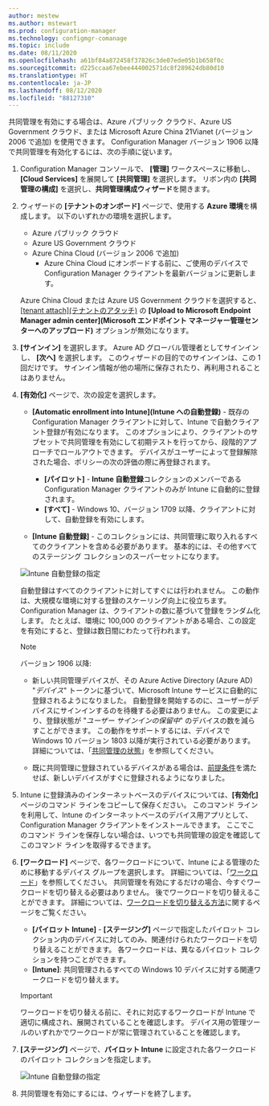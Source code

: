 ```yaml
---
author: mestew
ms.author: mstewart
ms.prod: configuration-manager
ms.technology: configmgr-comanage
ms.topic: include
ms.date: 08/11/2020
ms.openlocfilehash: a61bf84a872458f37826c3de07ede05b1b658f0c
ms.sourcegitcommit: d225ccaa67ebee444002571dc8f289624db80d10
ms.translationtype: HT
ms.contentlocale: ja-JP
ms.lasthandoff: 08/12/2020
ms.locfileid: "88127310"
---
```

<!--3555750 FKA 1357954 --Don't apply H2/H3 in this include file since they are context driven by article-->

共同管理を有効にする場合は、Azure パブリック クラウド、Azure US Government クラウド、または Microsoft Azure China 21Vianet (バージョン 2006 で追加) を使用できます。 Configuration Manager バージョン 1906 以降で共同管理を有効化するには、次の手順に従います。

1. Configuration Manager コンソールで、 **[管理]** ワークスペースに移動し、 **[Cloud Services]** を展開して **[共同管理]** を選択します。 リボン内の **[共同管理の構成]** を選択し、**共同管理構成ウィザード**を開きます。

1. ウィザードの **[テナントのオンボード]** ページで、使用する **Azure 環境**を構成します。 以下のいずれかの環境を選択します。

   - Azure パブリック クラウド
   - Azure US Government クラウド<!--4075452-->
   - Azure China Cloud (バージョン 2006 で追加)<!--7133238-->
      - Azure China Cloud にオンボードする前に、ご使用のデバイスで Configuration Manager クライアントを最新バージョンに更新します。 <!--7630213--> 

   Azure China Cloud または Azure US Government クラウドを選択すると、[[tenant attach]\(テナントのアタッチ\)](../../tenant-attach/device-sync-actions.md) の **[Upload to Microsoft Endpoint Manager admin center]\(Microsoft エンドポイント マネージャー管理センターへのアップロード\)** オプションが無効になります。

1. **[サインイン]** を選択します。 Azure AD グローバル管理者としてサインインし、 **[次へ]** を選択します。 このウィザードの目的でのサインインは、この 1 回だけです。 サインイン情報が他の場所に保存されたり、再利用されることはありません。

1. **[有効化]** ページで、次の設定を選択します。

   - **[Automatic enrollment into Intune]\(Intune への自動登録\)** - 既存の Configuration Manager クライアントに対して、Intune で自動クライアント登録が有効になります。 このオプションにより、クライアントのサブセットで共同管理を有効にして初期テストを行ってから、段階的アプローチでロールアウトできます。 デバイスがユーザーによって登録解除された場合、ポリシーの次の評価の際に再登録されます。 <!--3330596-->

      - **[パイロット]** - **Intune 自動登録**コレクションのメンバーである Configuration Manager クライアントのみが Intune に自動的に登録されます。
      - **[すべて]** - Windows 10、バージョン 1709 以降、クライアントに対して、自動登録を有効にします。

   - **[Intune 自動登録]** - このコレクションには、共同管理に取り入れるすべてのクライアントを含める必要があります。 基本的には、その他すべてのステージング コレクションのスーパーセットになります。

   ![Intune 自動登録の指定 ](../media/3555750-co-management-onboarding-enablement.png)
      
      自動登録はすべてのクライアントに対してすぐには行われません。 この動作は、大規模な環境に対する登録のスケーリング向上に役立ちます。 Configuration Manager は、クライアントの数に基づいて登録をランダム化します。 たとえば、環境に 100,000 のクライアントがある場合、この設定を有効にすると、登録は数日間にわたって行われます。<!--1358003-->

      > [!Note]  
      > バージョン 1906 以降:
      >
      > - 新しい共同管理デバイスが、その Azure Active Directory (Azure AD) "*デバイス*" トークンに基づいて、Microsoft Intune サービスに自動的に登録されるようになりました。 自動登録を開始するのに、ユーザーがデバイスにサインインするのを待機する必要はありません。 この変更により、登録状態が "*ユーザー サインインの保留中*" のデバイスの数を減らすことができます。<!-- 4454491 --> この動作をサポートするには、デバイスで Windows 10 バージョン 1803 以降が実行されている必要があります。 詳細については、「[共同管理の状態](../how-to-monitor.md#co-management-enrollment-status)」を参照してください。
      >
      > - 既に共同管理に登録されているデバイスがある場合は、[前提条件](../overview.md#prerequisites)を満たせば、新しいデバイスがすぐに登録されるようになりました。<!--4321130-->

1. Intune に登録済みのインターネットベースのデバイスについては、**[有効化]** ページのコマンド ラインをコピーして保存ください。 このコマンド ラインを利用して、Intune のインターネットベースのデバイス用アプリとして、Configuration Manager クライアントをインストールできます。 ここでこのコマンド ラインを保存しない場合は、いつでも共同管理の設定を確認してこのコマンド ラインを取得するできます。

1. **[ワークロード]** ページで、各ワークロードについて、Intune による管理のために移動するデバイス グループを選択します。 詳細については、「[ワークロード](../workloads.md)」を参照してください。 共同管理を有効にするだけの場合、今すぐワークロードを切り替える必要はありません。 後でワークロードを切り替えることができます。 詳細については、[ワークロードを切り替える方法](../how-to-switch-workloads.md)に関するページをご覧ください。  

    - **[パイロット Intune]** - **[ステージング]** ページで指定したパイロット コレクション内のデバイスに対してのみ、関連付けられたワークロードを切り替えることができます。 各ワークロードは、異なるパイロット コレクションを持つことができます。
    - **[Intune]**: 共同管理されるすべての Windows 10 デバイスに対する関連ワークロードを切り替えます。  

    > [!Important]
    > ワークロードを切り替える前に、それに対応するワークロードが Intune で適切に構成され、展開されていることを確認します。 デバイス用の管理ツールのいずれかでワークロードが常に管理されていることを確認します。  

1. **[ステージング]** ページで、**パイロット Intune** に設定された各ワークロードのパイロット コレクションを指定します。

   ![Intune 自動登録の指定 ](../media/3555750-co-management-onboarding-staging.png)

1. 共同管理を有効にするには、ウィザードを終了します。
